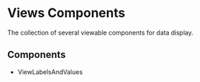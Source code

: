 # Views Components

<!-- > 2019-12-17T10:15:22+0800 -->

The collection of several viewable components for data display.

## Components

- ViewLabelsAndValues
